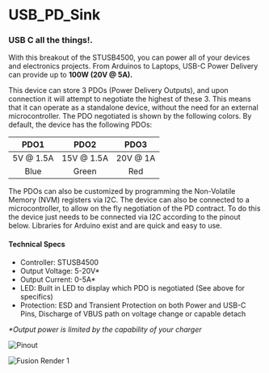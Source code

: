 # USB_PD_Sink

### USB C all the things!.

With this breakout of the STUSB4500, you can power all of your devices and electronics projects. From Arduinos to Laptops, USB-C Power Delivery can provide up to **100W (20V @ 5A).**


This device can store 3 PDOs (Power Delivery Outputs), and upon connection it will attempt to negotiate the highest of these 3. This means that it can operate as a standalone device, without the need for an external microcontroller. The PDO negotiated is shown by the following colors. By default, the device has the following PDOs:

|PDO1|PDO2|PDO3|
|:-----:|:-----:|:-----:|
|5V @ 1.5A|15V @ 1.5A|20V @ 1A|
|Blue|Green|Red|

The PDOs can also be customized by programming the Non-Volatile Memory (NVM) registers via I2C.
The device can also be connected to a microcontroller, to allow on the fly negotiation of the PD contract. To do this the device just needs to be connected via I2C according to the pinout below. Libraries for Arduino exist and are quick and easy to use.

#### Technical Specs
- Controller: STUSB4500
- Output Voltage: 5-20V*
- Output Current: 0-5A*
- LED: Built in LED to display which PDO is negotiated (See above for specifics)
- Protection: ESD and Transient Protection on both Power and USB-C Pins, Discharge of VBUS path on voltage change or capable detach


*\*Output power is limited by the capability of your charger*


![Pinout](https://github.com/ketszim97/USB_PD_Sink/blob/master/Renders/Fusion_Render_17_800px.png)

![Fusion Render 1](https://github.com/ketszim97/USB_PD_Sink/blob/master/Renders/Fusion_Render_18.png)

